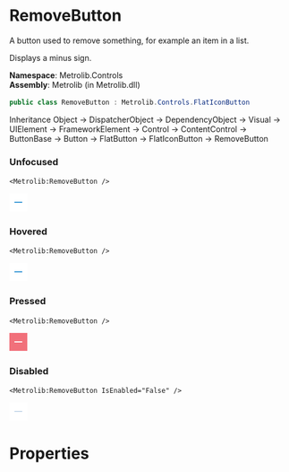 # RemoveButton  

A button used to remove something, for example an item in a list.

Displays a minus sign.

**Namespace**: Metrolib.Controls  
**Assembly**: Metrolib (in Metrolib.dll)  

```C#
public class RemoveButton : Metrolib.Controls.FlatIconButton
```

Inheritance Object -> DispatcherObject -> DependencyObject -> Visual -> UIElement -> FrameworkElement -> Control -> ContentControl -> ButtonBase -> Button -> FlatButton -> FlatIconButton -> RemoveButton
### Unfocused

```xaml
<Metrolib:RemoveButton />

```
![Image of RemoveButton, Unfocused](Unfocused.png)

### Hovered

```xaml
<Metrolib:RemoveButton />

```
![Image of RemoveButton, Hovered](Hovered.png)

### Pressed

```xaml
<Metrolib:RemoveButton />

```
![Image of RemoveButton, Pressed](Pressed.png)

### Disabled

```xaml
<Metrolib:RemoveButton IsEnabled="False" />

```
![Image of RemoveButton, Disabled](Disabled.png)

# Properties  


